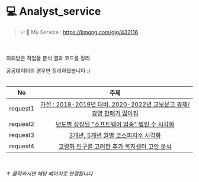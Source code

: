 # 💻 Analyst_service

> 📈🔗 My Service : https://kmong.com/gig/432116
<br>

의뢰받은 작업물 분석 결과 코드를 정리
<br>

공공데이터의 경우만 정리하였습니다 :)
<br>
<br>

|No |주제 |
|:---:|:-------------------:|
|request1 |[가설 : 2018-2019년 대비, 2020-2022년 교보문고 경제/경영 판매가 많아짐](https://github.com/teng-ny/Analyst_service/tree/main/request1) |
|request2 |[년도별 상장된 "소프트웨어 업종" 법인 수 시각화](https://github.com/teng-ny/Analyst_service/tree/main/request2) |
|request3 |[3개년, 5개년 월별 코스피지수 시각화](https://github.com/teng-ny/Analyst_service/tree/main/request3) |
|request4 |[고령화 인구를 고려한 추가 복지센터 고안 분석]() |
<br>

*↑ 클릭하시면 해당 페이지로 연결됩니다*
